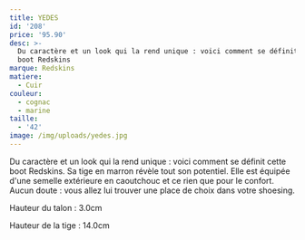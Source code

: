 ```yaml
---
title: YEDES
id: '208'
price: '95.90'
desc: >-
  Du caractère et un look qui la rend unique : voici comment se définit cette
  boot Redskins
marque: Redskins
matiere:
  - Cuir
couleur:
  - cognac
  - marine
taille:
  - '42'
image: /img/uploads/yedes.jpg
---
```

Du caractère et un look qui la rend unique : voici comment se définit cette boot Redskins. Sa tige en marron révèle tout son potentiel. Elle est équipée d'une semelle extérieure en caoutchouc et ce rien que pour le confort. Aucun doute : vous allez lui trouver une place de choix dans votre shoesing.



Hauteur du talon : 3.0cm

Hauteur de la tige : 14.0cm
